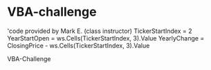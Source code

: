 # VBA-challenge

   'code provided by Mark E. (class instructor)
            TickerStartIndex = 2
            YearStartOpen = ws.Cells(TickerStartIndex, 3).Value
            YearlyChange = ClosingPrice - ws.Cells(TickerStartIndex, 3).Value
            

VBA-Challenge
